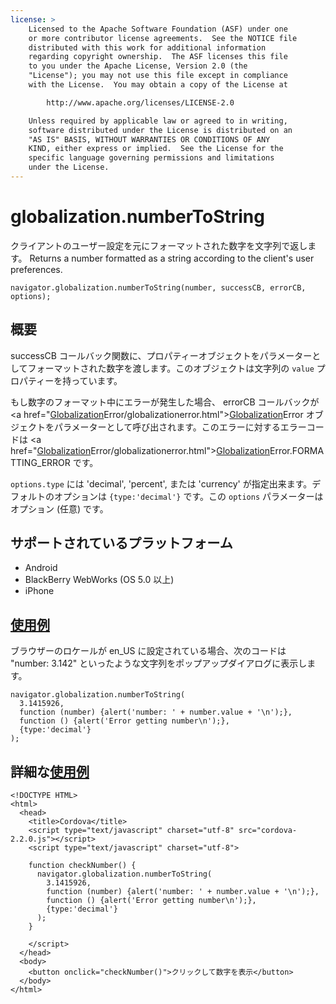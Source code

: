 ```yaml
---
license: >
    Licensed to the Apache Software Foundation (ASF) under one
    or more contributor license agreements.  See the NOTICE file
    distributed with this work for additional information
    regarding copyright ownership.  The ASF licenses this file
    to you under the Apache License, Version 2.0 (the
    "License"); you may not use this file except in compliance
    with the License.  You may obtain a copy of the License at

        http://www.apache.org/licenses/LICENSE-2.0

    Unless required by applicable law or agreed to in writing,
    software distributed under the License is distributed on an
    "AS IS" BASIS, WITHOUT WARRANTIES OR CONDITIONS OF ANY
    KIND, either express or implied.  See the License for the
    specific language governing permissions and limitations
    under the License.
---
```


globalization.numberToString
===========

クライアントのユーザー設定を元にフォーマットされた数字を文字列で返します。
Returns a number formatted as a string according to the client's user preferences.

    navigator.globalization.numberToString(number, successCB, errorCB, options);

概要
-----------

successCB コールバック関数に、プロパティーオブジェクトをパラメーターとしてフォーマットされた数字を渡します。このオブジェクトは文字列の ``value`` プロパティーを持っています。

もし数字のフォーマット中にエラーが発生した場合、 errorCB コールバックが <a href="<a href="globalization.html">Globalization</a>Error/globalizationerror.html"><a href="globalization.html">Globalization</a>Error</a> オブジェクトをパラメーターとして呼び出されます。このエラーに対するエラーコードは <a href="<a href="globalization.html">Globalization</a>Error/globalizationerror.html"><a href="globalization.html">Globalization</a>Error</a>.FORMATTING\_ERROR です。

`options.type` には 'decimal', 'percent', または 'currency' が指定出来ます。デフォルトのオプションは `{type:'decimal'}` です。この `options` パラメーターはオプション (任意) です。

サポートされているプラットフォーム
-------------------

- Android
- BlackBerry WebWorks (OS 5.0 以上)
- iPhone

<a href="../storage/storage.opendatabase.html">使用例</a>
-------------

ブラウザーのロケールが en\_US に設定されている場合、次のコードは "number: 3.142" といったような文字列をポップアップダイアログに表示します。

    navigator.globalization.numberToString(
      3.1415926,
      function (number) {alert('number: ' + number.value + '\n');},
      function () {alert('Error getting number\n');},
      {type:'decimal'}
    );

詳細な<a href="../storage/storage.opendatabase.html">使用例</a>
------------

    <!DOCTYPE HTML>
    <html>
      <head>
        <title>Cordova</title>
        <script type="text/javascript" charset="utf-8" src="cordova-2.2.0.js"></script>
        <script type="text/javascript" charset="utf-8">

        function checkNumber() {
          navigator.globalization.numberToString(
            3.1415926,
            function (number) {alert('number: ' + number.value + '\n');},
            function () {alert('Error getting number\n');},
            {type:'decimal'}
          );
        }

        </script>
      </head>
      <body>
        <button onclick="checkNumber()">クリックして数字を表示</button>
      </body>
    </html>

